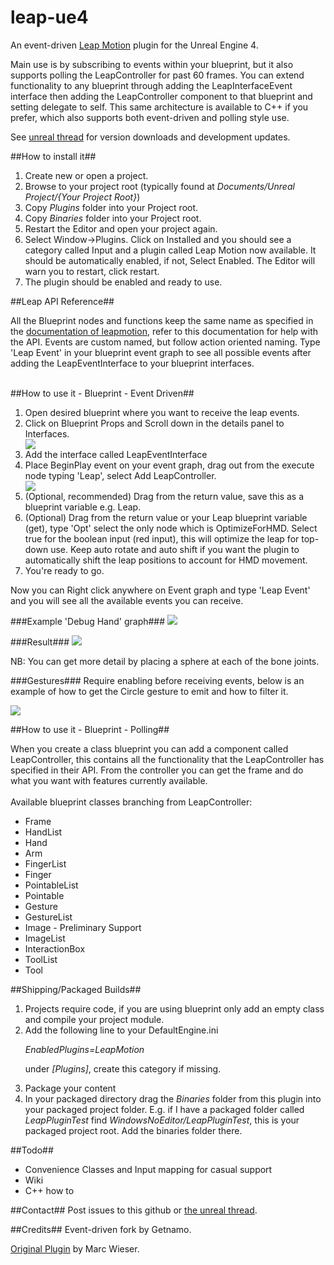 leap-ue4
====================

An event-driven [Leap Motion](http://www.leapmotion.com) plugin for the Unreal Engine 4.

Main use is by subscribing to events within your blueprint, but it also supports polling the LeapController for past 60 frames. You can extend functionality to any blueprint through adding the LeapInterfaceEvent interface then adding the LeapController component to that blueprint and setting delegate to self. This same architecture is available to C++ if you prefer, which also supports both event-driven and polling style use.

See [unreal thread](https://forums.unrealengine.com/showthread.php?49107-Plugin-Leap-Motion-Event-Driven) for version downloads and development updates.

##How to install it##


1. Create new or open a project. 
2. Browse to your project root (typically found at *Documents/Unreal Project/{Your Project Root}*)
3. Copy *Plugins* folder into your Project root.
4. Copy *Binaries* folder into your Project root.
5. Restart the Editor and open your project again.
6. Select Window->Plugins. Click on Installed and you should see a category called Input and a plugin called Leap Motion now available. It should be automatically enabled, if not, Select Enabled. The Editor will warn you to restart, click restart.
7. The plugin should be enabled and ready to use.

##Leap API Reference##

All the Blueprint nodes and functions keep the same name as specified in the <a href="https://developer.leapmotion.com/documentation/skeletal/cpp/api/Leap.Controller.html">documentation of leapmotion</a>, refer to this documentation for help with the API. Events are custom named, but follow action oriented naming. Type 'Leap Event' in your blueprint event graph to see all possible events after adding the LeapEventInterface to your blueprint interfaces.
<br/>
<br/>

##How to use it - Blueprint - Event Driven##

<ol>
<li>Open desired blueprint where you want to receive the leap events.</li>
<li>Click on Blueprint Props and Scroll down in the details panel to Interfaces. </li>

<img src="http://i.imgur.com/s790gBs.png">

<li>Add the interface called LeapEventInterface</li>
<li>Place BeginPlay event on your event graph, drag out from the execute node typing 'Leap', select Add LeapController.</li>
<img src="http://i.imgur.com/y5caGWf.png">
<li>(Optional, recommended) Drag from the return value, save this as a blueprint variable e.g. Leap.
<li>(Optional) Drag from the return value or your Leap blueprint variable (get), type 'Opt' select the only node which is OptimizeForHMD. Select true for the boolean input (red input), this will optimize the leap for top-down use. Keep auto rotate and auto shift if you want the plugin to automatically shift the leap positions to account for HMD movement.
<li>You're ready to go.

</ol>

Now you can Right click anywhere on Event graph and type 'Leap Event' and you will see all the available events you can receive.

###Example 'Debug Hand' graph###
<img src="http://i.imgur.com/FTcC9td.png">

###Result###
<img src="http://i.imgur.com/OE7Y3Ri.png">

NB: You can get more detail by placing a sphere at each of the bone joints.


###Gestures###
Require enabling before receiving events, below is an example of how to get the Circle gesture to emit and how to filter it.

<img src="http://i.imgur.com/czSJ1sg.png">

##How to use it - Blueprint - Polling##

When you create a class blueprint you can add a component called LeapController, this contains all the functionality that the LeapController has specified in their API. From the controller you can get the frame and do what you want with features currently available.<br/>
<br/>
Available blueprint classes branching from LeapController:
<ul>
<li>Frame</li>
<li>HandList</li>
<li>Hand</li>
<li>Arm</li>
<li>FingerList</li>
<li>Finger</li>
<li>PointableList</li>
<li>Pointable</li>
<li>Gesture</li>
<li>GestureList</li>
<li>Image - Preliminary Support</li> 
<li>ImageList</li> 
<li>InteractionBox</li>
<li>ToolList</li>
<li>Tool</li>
</ul>

##Shipping/Packaged Builds##
<ol>
<li> Projects require code, if you are using blueprint only add an empty class and compile your project module.</li>
<li> Add the following line to your DefaultEngine.ini </li>

<i>EnabledPlugins=LeapMotion</i>

under <i>[Plugins]</i>, create this category if missing.

<li> Package your content</li>
<li> In your packaged directory drag the <i>Binaries</i> folder from this plugin into your packaged project folder. E.g. if I have a packaged folder called <i>LeapPluginTest</i>
find <i>WindowsNoEditor/LeapPluginTest</i>, this is your packaged project root. Add the binaries folder there.</li>
</ol>

##Todo##

- Convenience Classes and Input mapping for casual support
- Wiki
- C++ how to

##Contact##
Post issues to this github or [the unreal thread](https://forums.unrealengine.com/showthread.php?49107-Plugin-Leap-Motion-Event-Driven).

##Credits##
Event-driven fork by Getnamo.

[Original Plugin](https://github.com/wieser-m/UE4-LeapMotionPlugin) by Marc Wieser.